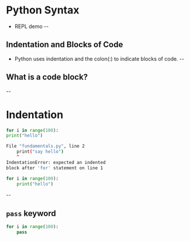 # Python Syntax

- REPL demo
--
## Indentation and Blocks of Code

- Python uses indentation and the colon(:) to indicate blocks of code.  <!-- .element: class="fragment" -->
--
## What is a code block?
--
# Indentation
```py
for i in range(100):
print("hello")
```
 <!-- .element: class="fragment fade-in" -->

```bash
File "fundamentals.py", line 2
    print("say hello")
    ^
IndentationError: expected an indented 
block after 'for' statement on line 1
```
 <!-- .element: class="fragment fade-in" -->


```py
for i in range(100):
    print("hello")
```
 <!-- .element: class="fragment fade-in" -->

--
## `pass` keyword

```py
for i in range(100):
    pass
```
 <!-- .element: class="fragment fade-in" -->